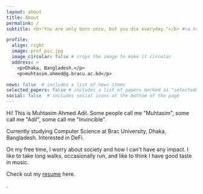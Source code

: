 ```yaml
---
layout: about
title: About
permalink: /
subtitle: <b>"You are only born once, but you die everyday."</b> #<a href='#'>Affiliations</a>. Address. Contacts. Moto. Etc. these are html tags

profile:
  align: right
  image: prof_pic.jpg
  image_circular: false # crops the image to make it circular
  address: >
    <p>Dhaka, Bangladesh.</p>
    <p>muhtasim.ahmed@g.bracu.ac.bd</p>

news: false  # includes a list of news items
selected_papers: false # includes a list of papers marked as "selected={true}"
social: false  # includes social icons at the bottom of the page
---
```


Hi! This is Muhtasim Ahmed Adil. Some people call me "Muhtasim", some call me "Adil", some call me "Invincible". 

Currently studying Computer Science at Brac University, Dhaka, Bangladesh. Interested in DeFi. 

On my free time, I worry about society and how I can't have any impact. I like to take long walks, occasionally run, and like to think I have good taste in music.

Check out my [resume](/resume/) here.





























.